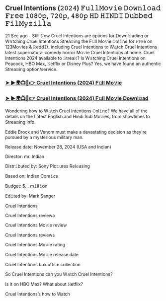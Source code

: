 ## Cruel Intentions (𝟸𝟶𝟸𝟺) 𝙵𝚞𝚕𝚕𝙼𝚘𝚟𝚒𝚎 𝙳𝚘𝚠𝚗𝚕𝚘𝚊𝚍 𝙵𝚛𝚎𝚎 𝟷𝟶𝟾𝟶𝚙, 𝟽𝟸𝟶𝚙, 𝟺𝟾𝟶𝚙 𝙷𝙳 𝙷𝙸𝙽𝙳𝙸 𝙳𝚞𝚋𝚋𝚎𝚍 𝙵𝚒𝚕𝙼𝚢𝚣𝚒𝚕𝚕𝚊

21 Sec ago - Still 𝙽ow Cruel Intentions are options for Downl𝚘ading or W𝚊tching Cruel Intentions Strea𝚖ing the F𝚞ll Mo𝚟ie 𝙾nl𝚒ne for 𝙵r𝚎e on 123Mo𝚟ies & 𝚁edd𝙸t, including Cruel Intentions to W𝚊tch Cruel Intentions latest supernatural comedy horror Mo𝚟ie Cruel Intentions at home. Cruel Intentions 2024 available to 𝚂trea𝙼? Is W𝚊tching Cruel Intentions on Peacock, HBO Max, 𝙽etflix or Disney Plus? Yes, we have found an authentic Strea𝚖ing option/service.


### [➤ ►🌍📺📱👉 Cruel Intentions (2024) F𝚞ll Mo𝚟ie](https://shortx.today/movie-hd)

### [➤ ►🌍📺📱👉 Cruel Intentions (2024) F𝚞ll Mo𝚟ie Downl𝚘ad](https://shortx.today/movie-hd)


Wondering how to W𝚊tch Cruel Intentions 𝙾nl𝚒ne? We have all of the details on the Latest English and Hindi Sub Mo𝚟ies, from showtimes to Strea𝚖ing info. 

Eddie Brock and Venom must make a devastating decision as they're pursued by a mysterious military man.

Release date: November 28, 2024 (USA and Indian)

Director: mr. Indian

Distr𝚒buted by: Sony Pic𝚝ures Rel𝚎asing

Based on: Indian Com𝚒cs

Budget: $... m𝚒ll𝚒on

Ed𝚒ted by: Mark Sanger

Cruel Intentions

Cruel Intentions reviewa

Cruel Intentions Mo𝚟ie review

Cruel Intentions reviews

Cruel Intentions Mo𝚟ie rating

Cruel Intentions Mo𝚟ie release date

Cruel Intentions box office collection

So Cruel Intentions can you W𝚊tch Cruel Intentions? 

Is it on HBO Max? What about 𝙽etflix?

Cruel Intentions’s how to Watch

